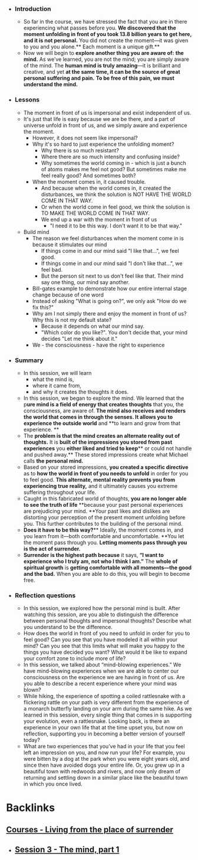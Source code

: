 - ### Introduction
    - So far in the course, we have stressed the fact that you are in there experiencing what passes before you. **We discovered that the moment unfolding in front of you took 13.8 billion years to get here, and it is not personal.** You did not create the moment—it was given to you and you alone.** Each moment is a unique gift.**
    - Now we will begin to **explore another thing you are aware of:** **the mind.** As we’ve learned, you are not the mind; you are simply aware of the mind. The **human mind is truly amazing**—it is brilliant and creative, and yet **at the same time, it can be the source of great personal suffering and pain.** **To be free of this pain, we must understand the mind.** 
- ### Lessons
    - The moment in front of us is impersonal and exist independent of us.
    - It's just that life is easy because we are be there, and a part of universe unfold in front of us, and we simply aware and experience the moment.
        - However, it does not seem like impersonal?
        - Why it's so hard to just experience the unfolding moment?
            - Why there is so much resistant?
            - Where there are so much intensity and confusing inside?
            - Why sometimes the world coming in - which is just a bunch of atoms makes me feel not good? But sometimes make me feel really good? And sometimes both?
        - When the moment comes in, it caused trouble. 
            - And because when the world comes in, it created the disturbances, we think the solution is NOT HAVE THE WORLD COME IN THAT WAY. 
            - Or when the world come in feel good, we think the solution is TO MAKE THE WORLD COME IN THAT WAY.
            - We end up a war with the moment in front of us
                - "I need it to be this way. I don't want it to be that way."
    - Build mind
        - The reason we feel disturbances when the moment come in is because it stimulates our mind
            - If things come in and our mind said "I like that...", we feel good.
            - If things come in and our mind said "I don't like that...", we feel bad.
            - But the person sit next to us don't feel like that. Their mind say one thing, our mind say another.
        - Bill-gates example to demonstrate how our entire internal stage change because of one word
        - Instead of asking "What is going on?", we only ask "How do we fix this?"
        - Why am I not simply there and enjoy the moment in front of us? Why this is not my default state?
            - Because it depends on what our mind say.
            - "Which color do you like?". You don't decide that, your mind decides "Let me think about it."
        - We - the consciousness - have the right to experience 
- ### Summary
    - In this session, we will learn 
        - what the mind is, 
        - where it came from, 
        - and why it creates the thoughts it does.
    - In this session, we began to explore the mind. We learned that the p**ure mind is a field of energy that creates thoughts** that you, the consciousness, are aware of. **The mind also receives and renders the world that comes in through the senses. **It** allows you to experience the outside world** and **to learn and grow from that experience. **
    - The **problem is that the mind creates an alternate reality out of thoughts.** It is **built of the impressions you stored from past experiences** you **either liked and tried to keep**** or could not handle and pushed away.** These stored impressions create what Michael calls **the personal mind.**
    - Based on your stored impressions, **you created a specific directive** as to **how the world in front of you needs to unfold** in order for you to feel good. **This alternate, mental reality prevents you from experiencing true reality,** and it ultimately causes you extreme suffering throughout your life. 
    - Caught in this fabricated world of thoughts, **you are no longer able to see the truth of life** **because your past personal experiences are prejudicing your mind. **Your past likes and dislikes are distorting your perception of the present moment unfolding before you. This further contributes to the building of the personal mind.
    - **Does it have to be this way?**** Ideally, the moment comes in, and you learn from it—both comfortable and uncomfortable. **You let the moment pass through you. **Letting moments pass through you is the act of surrender.**
    - **Surrender is the highest path because** it says, **“I want to experience who I truly am, not who I think I am.”** The **whole of spiritual growth** is **getting comfortable with all moments—the good and the bad.** When you are able to do this, you will begin to become free.
- ### Reflection questions
    - In this session, we explored how the personal mind is built. After watching this session, are you able to distinguish the difference between personal thoughts and impersonal thoughts? Describe what you understand to be the difference.
    - How does the world in front of you need to unfold in order for you to feel good? Can you see that you have modeled it all within your mind? Can you see that this limits what will make you happy to the things you have decided you want? What would it be like to expand your comfort zone to include more of life?
    - In this session, we talked about “mind-blowing experiences.” We have mind-blowing experiences when we are able to center our consciousness on the experience we are having in front of us. Are you able to describe a recent experience where your mind was blown?
    - While hiking, the experience of spotting a coiled rattlesnake with a flickering rattle on your path is very different from the experience of a monarch butterfly landing on your arm during the same hike. As we learned in this session, every single thing that comes in is supporting your evolution, even a rattlesnake. Looking back, is there an experience in your own life that at the time upset you, but now on reflection, supporting you in becoming a better version of yourself today?
    - What are two experiences that you’ve had in your life that you feel left an impression on you, and now run your life? For example, you were bitten by a dog at the park when you were eight years old, and since then have avoided dogs your entire life. Or, you grew up in a beautiful town with redwoods and rivers, and now only dream of returning and settling down in a similar place like the beautiful town in which you once lived.

# Backlinks
## [Courses - Living from the place of surrender](<Courses - Living from the place of surrender.md>)
- ## [Session 3 - The mind, part 1](<Session 3 - The mind, part 1.md>)

